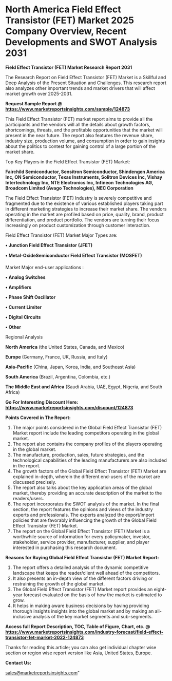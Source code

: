# North America Field Effect Transistor (FET) Market 2025 Company Overview, Recent Developments and SWOT Analysis 2031

<strong>Field Effect Transistor (FET) Market Research Report 2031</strong>

The Research Report on Field Effect Transistor (FET) Market is a Skillful and Deep Analysis of the Present Situation and Challenges. This research report also analyzes other important trends and market drivers that will affect market growth over 2025-2031.

<strong>Request Sample Report @ <a href=https://www.marketreportsinsights.com/sample/124873>https://www.marketreportsinsights.com/sample/124873</a></strong>

This Field Effect Transistor (FET) market report aims to provide all the participants and the vendors will all the details about growth factors, shortcomings, threats, and the profitable opportunities that the market will present in the near future. The report also features the revenue share, industry size, production volume, and consumption in order to gain insights about the politics to contest for gaining control of a large portion of the market share.

Top Key Players in the Field Effect Transistor (FET) Market:

<strong>Fairchild Semiconductor, Sensitron Semiconductor, Shindengen America Inc, ON Semiconductor, Texas Instruments, Solitron Devices Inc, Vishay Intertechnology Inc, NTE Electronics Inc, Infineon Technologies AG, Broadcom Limited (Avago Technologies), NEC Corporation</strong>

The Field Effect Transistor (FET) Industry is severely competitive and fragmented due to the existence of various established players taking part in different marketing strategies to increase their market share. The vendors operating in the market are profiled based on price, quality, brand, product differentiation, and product portfolio. The vendors are turning their focus increasingly on product customization through customer interaction.

Field Effect Transistor (FET) Market Major Types are:

<strong>• Junction Field Effect Transistor (JFET)

• Metal-OxideSemiconductor Field Effect Transistor (MOSFET)</strong>

Market Major end-user applications :

<strong>• Analog Switches

• Amplifiers

• Phase Shift Oscillator

• Current Limiter

• Digital Circuits

• Other</strong>

Regional Analysis

</u><strong><b>North America</b></strong> (the United States, Canada, and Mexico)

<strong><b>Europe </b></strong>(Germany, France, UK, Russia, and Italy)

<strong><b>Asia-Pacific</b></strong> (China, Japan, Korea, India, and Southeast Asia)

<strong><b>South America</b></strong> (Brazil, Argentina, Colombia, etc.)

<strong><b>The Middle East and Africa</b></strong> (Saudi Arabia, UAE, Egypt, Nigeria, and South Africa)

<strong>Go For Interesting Discount Here: <a href=https://www.marketreportsinsights.com/discount/124873>https://www.marketreportsinsights.com/discount/124873</a></strong>

<strong>Points Covered in The Report:</strong>
<ol>
  <li>The major points considered in the Global Field Effect Transistor (FET) Market report include the leading competitors operating in the global market.</li>
  <li>The report also contains the company profiles of the players operating in the global market.</li>
  <li>The manufacture, production, sales, future strategies, and the technological capabilities of the leading manufacturers are also included in the report.</li>
  <li>The growth factors of the Global Field Effect Transistor (FET) Market are explained in-depth, wherein the different end-users of the market are discussed precisely.</li>
  <li>The report also talks about the key application areas of the global market, thereby providing an accurate description of the market to the readers/users.</li>
  <li>The report incorporates the SWOT analysis of the market. In the final section, the report features the opinions and views of the industry experts and professionals. The experts analyzed the export/import policies that are favorably influencing the growth of the Global Field Effect Transistor (FET) Market.</li>
  <li>The report on the Global Field Effect Transistor (FET) Market is a worthwhile source of information for every policymaker, investor, stakeholder, service provider, manufacturer, supplier, and player interested in purchasing this research document.</li>
</ol>
<strong>Reasons for Buying Global Field Effect Transistor (FET) Market Report:</strong>

<ol>
  <li>The report offers a detailed analysis of the dynamic competitive landscape that keeps the reader/client well ahead of the competitors.</li>
  <li>It also presents an in-depth view of the different factors driving or restraining the growth of the global market.</li>
  <li>The Global Field Effect Transistor (FET) Market report provides an eight-year forecast evaluated on the basis of how the market is estimated to grow.</li>
  <li>It helps in making aware business decisions by having providing thorough insights insights into the global market and by making an all-inclusive analysis of the key market segments and sub-segments.</li>
</ol>
<strong>Access full Report Description, TOC, Table of Figure, Chart, etc. @ <a href=https://www.marketreportsinsights.com/industry-forecast/field-effect-transistor-fet-market-2022-124873>https://www.marketreportsinsights.com/industry-forecast/field-effect-transistor-fet-market-2022-124873</a></strong>


Thanks for reading this article; you can also get individual chapter wise section or region wise report version like Asia, United States, Europe.

<strong>Contact Us:</strong>

sales@marketreportsinsights.com"

